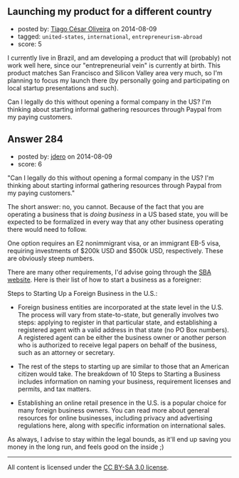 ## Launching my product for a different country

- posted by: [Tiago César Oliveira](https://stackexchange.com/users/1257691/tiago-c-sar-oliveira) on 2014-08-09
- tagged: `united-states`, `international`, `entrepreneurism-abroad`
- score: 5

I currently live in Brazil, and am developing a product that will (probably) not work well here, since our "entrepreneurial vein" is currently at birth. This product matches San Francisco and Silicon Valley area very much, so I'm planning to focus my launch there (by personally going and participating on local startup presentations and such).

Can I legally do this without opening a formal company in the US? I'm thinking about starting informal gathering resources through Paypal from my paying customers.


## Answer 284

- posted by: [jdero](https://stackexchange.com/users/1972448/jdero) on 2014-08-09
- score: 6

<p>"Can I legally do this without opening a formal company in the US? I'm thinking about starting informal gathering resources through Paypal from my paying customers."</p>

<p>The short answer: no, you cannot. Because of the fact that you are operating a business that is <em>doing business</em> in a US based state, you will be expected to be formalized in every way that any other business operating there would need to follow.</p>

<p>One option requires an E2 nonimmigrant visa, or an immigrant EB-5 visa, requiring investments of $200k USD and $500k USD, respectively. These are obviously steep numbers.</p>

<p>There are many other requirements, I'd advise going through the <a href="http://www.sba.gov/community/blogs/community-blogs/business-law-advisor/starting-business-us-foreign-national">SBA website</a>. Here is their list of how to start a business as a foreigner:</p>

<p>Steps to Starting Up a Foreign Business in the U.S.:</p>

<ul>
<li><p>Foreign business entities are incorporated at the state level in the U.S. The process will vary from state-to-state, but generally involves two steps: applying to register in that particular state, and establishing a registered agent with a valid address in that state (no PO Box numbers). A registered agent can be either the business owner or another person who is authorized to receive legal papers on behalf of the business, such as an attorney or secretary.</p></li>
<li><p>The rest of the steps to starting up are similar to those that an American citizen would take. The breakdown of 10 Steps to Starting a Business includes information on naming your business, requirement licenses and permits, and tax matters.</p></li>
<li><p>Establishing an online retail presence in the U.S. is a popular choice for many foreign business owners. You can read more about general resources for online businesses, including privacy and advertising regulations here, along with specific information on international sales.</p></li>
</ul>

<p>As always, I advise to stay within the legal bounds, as it'll end up saving you money in the long run, and feels good on the inside ;)</p>




---

All content is licensed under the [CC BY-SA 3.0 license](https://creativecommons.org/licenses/by-sa/3.0/).
